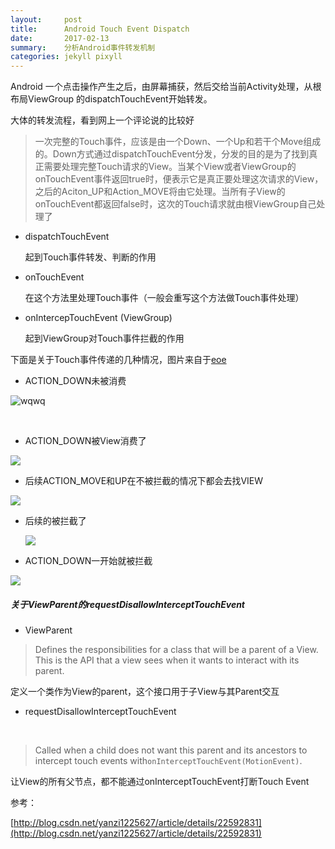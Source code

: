 ```yaml
---
layout:     post
title:      Android Touch Event Dispatch
date:       2017-02-13
summary:    分析Android事件转发机制
categories: jekyll pixyll
---
```





Android 一个点击操作产生之后，由屏幕捕获，然后交给当前Activity处理，从根布局ViewGroup 的dispatchTouchEvent开始转发。

大体的转发流程，看到网上一个评论说的比较好

> 一次完整的Touch事件，应该是由一个Down、一个Up和若干个Move组成的。Down方式通过dispatchTouchEvent分发，分发的目的是为了找到真正需要处理完整Touch请求的View。当某个View或者ViewGroup的onTouchEvent事件返回true时，便表示它是真正要处理这次请求的View，之后的Aciton_UP和Action_MOVE将由它处理。当所有子View的onTouchEvent都返回false时，这次的Touch请求就由根ViewGroup自己处理了



* dispatchTouchEvent

  起到Touch事件转发、判断的作用

* onTouchEvent

  在这个方法里处理Touch事件（一般会重写这个方法做Touch事件处理）

* onIntercepTouchEvent (ViewGroup)

  起到ViewGroup对Touch事件拦截的作用



下面是关于Touch事件传递的几种情况，图片来自于[eoe](http://www.eoeandroid.com/thread-319301-1-1.html)



* ACTION_DOWN未被消费







![wqwq](http://img.blog.csdn.net/20140226202907812)

​	

* ACTION_DOWN被View消费了



![](http://img.blog.csdn.net/20140226203028734)



* 后续ACTION_MOVE和UP在不被拦截的情况下都会去找VIEW



![](http://img.blog.csdn.net/20140226203125390)





* 后续的被拦截了

  ![](http://img.blog.csdn.net/20140226203214000)





* ACTION_DOWN一开始就被拦截

![](http://img.blog.csdn.net/20140226203301578)





##### 关于ViewParent的requestDisallowInterceptTouchEvent

* ViewParent



> Defines the responsibilities for a class that will be a parent of a View. This is the API that a view sees when it wants to interact with its parent.

定义一个类作为View的parent，这个接口用于子View与其Parent交互

* requestDisallowInterceptTouchEvent

  ​

> Called when a child does not want this parent and its ancestors to intercept touch events with`onInterceptTouchEvent(MotionEvent)`.



让View的所有父节点，都不能通过onInterceptTouchEvent打断Touch Event



参考：

[http://blog.csdn.net/yanzi1225627/article/details/22592831](http://blog.csdn.net/yanzi1225627/article/details/22592831)


















